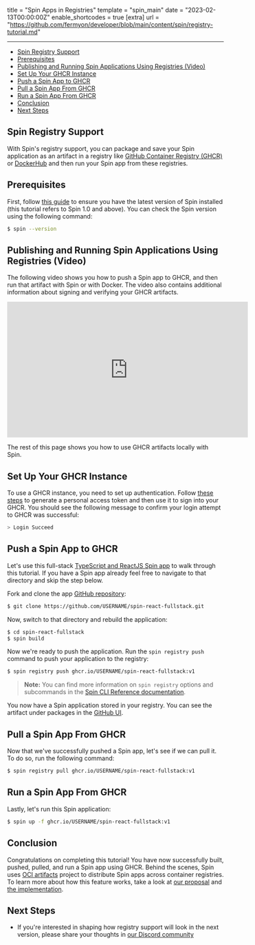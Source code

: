 title = "Spin Apps in Registries"
template = "spin_main"
date = "2023-02-13T00:00:00Z"
enable_shortcodes = true
[extra]
url = "https://github.com/fermyon/developer/blob/main/content/spin/registry-tutorial.md"

---
- [Spin Registry Support](#spin-registry-support)
- [Prerequisites](#prerequisites)
- [Publishing and Running Spin Applications Using Registries (Video)](#publishing-and-running-spin-applications-using-registries-video)
- [Set Up Your GHCR Instance](#set-up-your-ghcr-instance)
- [Push a Spin App to GHCR](#push-a-spin-app-to-ghcr)
- [Pull a Spin App From GHCR](#pull-a-spin-app-from-ghcr)
- [Run a Spin App From GHCR](#run-a-spin-app-from-ghcr)
- [Conclusion](#conclusion)
- [Next Steps](#next-steps)

## Spin Registry Support

With Spin's registry support, you can package and save your Spin application as an artifact in a registry like [GitHub Container Registry (GHCR)](https://docs.github.com/en/packages/working-with-a-github-packages-registry/working-with-the-container-registry) or [DockerHub](https://hub.docker.com/) and then run your Spin app from these registries.

## Prerequisites

First, follow [this guide](./install) to ensure you have the latest version of Spin installed (this tutorial refers to Spin 1.0 and above). You can check the Spin version using the following command:

<!-- @selectiveCpy -->

```bash
$ spin --version
```

## Publishing and Running Spin Applications Using Registries (Video)

The following video shows you how to push a Spin app to GHCR, and then run that artifact with Spin or with Docker. The video also contains additional information about signing and verifying your GHCR artifacts.

<iframe width="560" height="315" src="https://www.youtube.com/embed/ijTEf8wDkqU" title="YouTube video player" frameborder="0" allow="accelerometer; autoplay; clipboard-write; encrypted-media; gyroscope; picture-in-picture; web-share" allowfullscreen></iframe>

The rest of this page shows you how to use GHCR artifacts locally with Spin. 

## Set Up Your GHCR Instance

To use a GHCR instance, you need to set up authentication. Follow [these steps](https://docs.github.com/en/packages/working-with-a-github-packages-registry/working-with-the-container-registry#authenticating-with-a-personal-access-token-classic) to generate a personal access token and then use it to sign into your GHCR. You should see the following message to confirm your login attempt to GHCR was successful:

<!-- @nocpy -->

```bash
> Login Succeed
```

## Push a Spin App to GHCR

Let's use this full-stack [TypeScript and ReactJS Spin app](https://github.com/radu-matei/spin-react-fullstack) to walk through this tutorial. If you have a Spin app already feel free to navigate to that directory and skip the step below. 

Fork and clone the app [GitHub repository](https://github.com/radu-matei/spin-react-fullstack.git):

 <!-- @selectiveCpy -->

 ```bash
$ git clone https://github.com/USERNAME/spin-react-fullstack.git
```

Now, switch to that directory and rebuild the application:

 <!-- @selectiveCpy -->

 ```bash
$ cd spin-react-fullstack
$ spin build
```

Now we're ready to push the application. Run the `spin registry push` command to push your application to the registry: 

 <!-- @selectiveCpy -->

 ```bash
$ spin registry push ghcr.io/USERNAME/spin-react-fullstack:v1
```

> **Note:** You can find more information on `spin registry` options and subcommands in the [Spin CLI Reference documentation](./cli-reference#oci-registry).

You now have a Spin application stored in your registry. You can see the artifact under packages in the [GitHub UI](https://docs.github.com/en/packages/learn-github-packages/viewing-packages#viewing-a-repositorys-packages).

## Pull a Spin App From GHCR

Now that we've successfully pushed a Spin app, let's see if we can pull it. To do so, run the following command: 

 <!-- @selectiveCpy -->
 
 ```bash
$ spin registry pull ghcr.io/USERNAME/spin-react-fullstack:v1
```

## Run a Spin App From GHCR

Lastly, let's run this Spin application:

<!-- @selectiveCpy -->

 ```bash
$ spin up -f ghcr.io/USERNAME/spin-react-fullstack:v1
```

## Conclusion

Congratulations on completing this tutorial! You have now successfully built, pushed, pulled, and run a Spin app using GHCR. Behind the scenes, Spin uses [OCI artifacts](https://github.com/opencontainers/artifacts) project to distribute Spin apps across container registries. To learn more about how this feature works, take a look at [our proposal](https://github.com/fermyon/spin/blob/main/docs/content/sips/008-using-oci-registries.md) and [the implementation](https://github.com/fermyon/spin/pull/1014). 

## Next Steps

- If you're interested in shaping how registry support will look in the next version, please share your thoughts in [our Discord community](https://discord.gg/AAFNfS7NGf)

<script type="application/ld+json">
{
  "@context": "https://schema.org",
  "@type": "VideoObject",
  "name": "Building & Running Spin Applications with Docker",
  "description": "Since Spin 1.0, you can build and share your Spin applications as fully compliant OCI images; even allowing Docker and Docker Compose to pull and run them.",
  "thumbnailUrl": "https://www.fermyon.com/static/image/twc-spin.png",
  "uploadDate": "2023-04-27T08:00:00+00:00",
  "duration": "PT8M07S",
  "contentUrl": "https://www.youtube.com/watch?v=ijTEf8wDkqU",
  "embedUrl": "https://www.youtube.com/embed/ijTEf8wDkqU"
}
</script>
